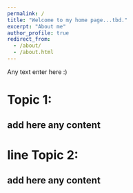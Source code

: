 ```yaml
---
permalink: /
title: "Welcome to my home page...tbd."
excerpt: "About me"
author_profile: true
redirect_from: 
  - /about/
  - /about.html
---
```


Any text enter here :)

Topic 1:
======
add here any content
------
line
Topic 2:
======
add here any content
------
